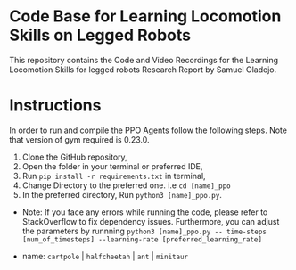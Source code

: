 # Code Base for Learning Locomotion Skills on Legged Robots
This repository contains the Code and Video Recordings for the Learning Locomotion Skills for legged robots Research Report by Samuel Oladejo.

# Instructions

In order to run and compile the PPO Agents follow the following steps. Note that version of gym required is 0.23.0.

1) Clone the GitHub repository,
2) Open the folder in your terminal or preferred IDE,
3) Run ```pip install -r requirements.txt``` in terminal,
4) Change Directory to the preferred one. i.e ```cd [name]_ppo```
4) In the preferred directory, Run ```python3 [name]_ppo.py```.

- Note: If you face any errors while running the code, please refer to StackOverflow to fix dependency issues. Furthermore, you can adjust the parameters by runnning ```python3 [name]_ppo.py -- time-steps [num_of_timesteps] --learning-rate [preferred_learning_rate]``` 

- name: ```cartpole``` | ```halfcheetah``` | ```ant``` | ```minitaur``` 
